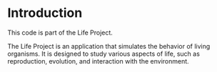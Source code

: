 # Introduction

This code is part of the Life Project.

The Life Project is an application that simulates the behavior of living organisms. It is designed to study various aspects of life, such as reproduction, evolution, and interaction with the environment.
